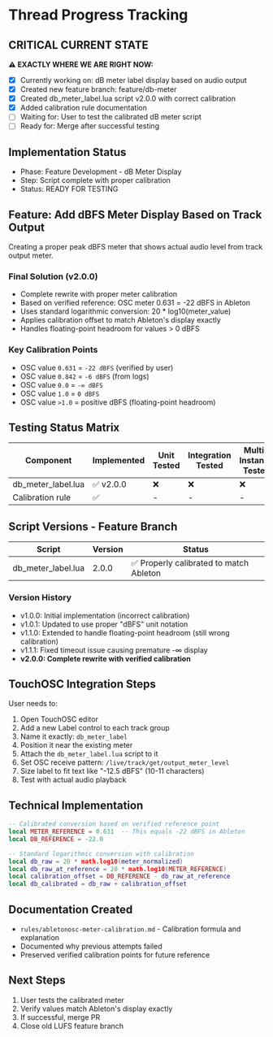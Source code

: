 # Thread Progress Tracking

## CRITICAL CURRENT STATE
**⚠️ EXACTLY WHERE WE ARE RIGHT NOW:**
- [x] Currently working on: dB meter label display based on audio output
- [x] Created new feature branch: feature/db-meter
- [x] Created db_meter_label.lua script v2.0.0 with correct calibration
- [x] Added calibration rule documentation
- [ ] Waiting for: User to test the calibrated dB meter script
- [ ] Ready for: Merge after successful testing

## Implementation Status
- Phase: Feature Development - dB Meter Display
- Step: Script complete with proper calibration
- Status: READY FOR TESTING

## Feature: Add dBFS Meter Display Based on Track Output
Creating a proper peak dBFS meter that shows actual audio level from track output meter.

### Final Solution (v2.0.0)
- Complete rewrite with proper meter calibration
- Based on verified reference: OSC meter 0.631 = -22 dBFS in Ableton
- Uses standard logarithmic conversion: 20 * log10(meter_value)
- Applies calibration offset to match Ableton's display exactly
- Handles floating-point headroom for values > 0 dBFS

### Key Calibration Points
- OSC value `0.631` = `-22 dBFS` (verified by user)
- OSC value `0.842` = `-6 dBFS` (from logs)
- OSC value `0.0` = `-∞ dBFS`
- OSC value `1.0` = `0 dBFS`
- OSC value `>1.0` = positive dBFS (floating-point headroom)

## Testing Status Matrix
| Component | Implemented | Unit Tested | Integration Tested | Multi-Instance Tested | 
|-----------|------------|-------------|--------------------|-----------------------|
| db_meter_label.lua | ✅ v2.0.0 | ❌ | ❌ | ❌ |
| Calibration rule | ✅ | - | - | - |

## Script Versions - Feature Branch
| Script | Version | Status |
|--------|---------|---------|
| db_meter_label.lua | 2.0.0 | ✅ Properly calibrated to match Ableton |

### Version History
- v1.0.0: Initial implementation (incorrect calibration)
- v1.0.1: Updated to use proper "dBFS" unit notation
- v1.1.0: Extended to handle floating-point headroom (still wrong calibration)
- v1.1.1: Fixed timeout issue causing premature -∞ display
- **v2.0.0: Complete rewrite with verified calibration**

## TouchOSC Integration Steps
User needs to:
1. Open TouchOSC editor
2. Add a new Label control to each track group
3. Name it exactly: `db_meter_label`
4. Position it near the existing meter
5. Attach the `db_meter_label.lua` script to it
6. Set OSC receive pattern: `/live/track/get/output_meter_level`
7. Size label to fit text like "-12.5 dBFS" (10-11 characters)
8. Test with actual audio playback

## Technical Implementation
```lua
-- Calibrated conversion based on verified reference point
local METER_REFERENCE = 0.631  -- This equals -22 dBFS in Ableton
local DB_REFERENCE = -22.0

-- Standard logarithmic conversion with calibration
local db_raw = 20 * math.log10(meter_normalized)
local db_raw_at_reference = 20 * math.log10(METER_REFERENCE)
local calibration_offset = DB_REFERENCE - db_raw_at_reference
local db_calibrated = db_raw + calibration_offset
```

## Documentation Created
- `rules/abletonosc-meter-calibration.md` - Calibration formula and explanation
- Documented why previous attempts failed
- Preserved verified calibration points for future reference

## Next Steps
1. User tests the calibrated meter
2. Verify values match Ableton's display exactly
3. If successful, merge PR
4. Close old LUFS feature branch
